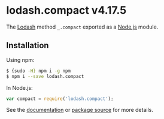 # lodash.compact v4.17.5

The [Lodash](https://lodash.com/) method `_.compact` exported as a [Node.js](https://nodejs.org/) module.

## Installation

Using npm:
```bash
$ {sudo -H} npm i -g npm
$ npm i --save lodash.compact
```

In Node.js:
```js
var compact = require('lodash.compact');
```

See the [documentation](https://lodash.com/docs#compact) or [package source](https://github.com/lodash/lodash/blob/4.17.5-npm-packages/lodash.compact) for more details.
